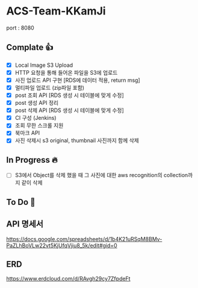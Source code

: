 # ACS-Team-KKamJi

port : 8080

## Complate :thumbsup:
- [x] Local Image S3 Upload
- [x] HTTP 요청을 통해 들어온 파일을 S3에 업로드
- [x] 사진 업로드 API 구현 [RDS에 데이터 적용, return msg]
- [x] 멀티파일 업로드 (zip파일 포함)
- [x] post 조회 API [RDS 생성 시 테이블에 맞게 수정]
- [x] post 생성 API 정리
- [x] post 삭제 API [RDS 생성 시 테이블에 맞게 수정]
- [x] CI 구성 (Jenkins)
- [x] 조회 무한 스크롤 지원
- [x] 북마크 API
- [x] 사진 삭제시 s3 original, thumbnail 사진까지 함께 삭제
## In Progress :fire:
- [ ] S3에서 Object를 삭제 했을 때 그 사진에 대한 aws recognition의 collection까지 같이 삭제

## To Do :turtle:

## API 명세서
https://docs.google.com/spreadsheets/d/1b4K21uRSqM8BMv-PaZLhBoVLw22vt5KjUfqVjiu8_5k/edit#gid=0

## ERD 
https://www.erdcloud.com/d/RAvgh29cy7ZfpdeFt
